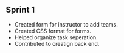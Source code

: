 ## Sprint 1
- Created form for instructor to add teams.
- Created CSS format for forms.
- Helped organize task seperation.
- Contributed to creatign back end.
